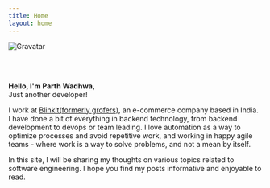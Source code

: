 ```yaml
---
title: Home
layout: home
---
```


![Gravatar](https://s.gravatar.com/avatar/f08a316bb8aaed7084f3bb81cbc507ad?s=200)

<br/> <br/>

<b>Hello, I'm Parth Wadhwa, </b>
<br/>
Just another developer!
<br/>

I work at [Blinkit(formerly grofers)](https://blinkit.com), an e-commerce company based in India.
I have done a bit of everything in backend technology, from backend development to devops or team leading. I love automation as a way to optimize processes and avoid repetitive work, and working in happy agile teams - where work is a way to solve problems, and not a mean by itself.

In this site, I will be sharing my thoughts on various topics related to software engineering. I hope you find my posts informative and enjoyable to read.
